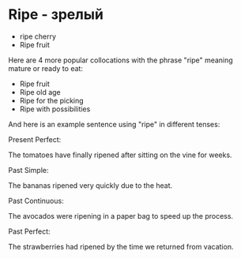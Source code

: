 # Ripe - зрелый

- ripe cherry
- Ripe fruit

Here are 4 more popular collocations with the phrase "ripe" meaning mature or ready to eat:

- Ripe fruit
- Ripe old age
- Ripe for the picking
- Ripe with possibilities

And here is an example sentence using "ripe" in different tenses:

Present Perfect:

The tomatoes have finally ripened after sitting on the vine for weeks.

Past Simple:

The bananas ripened very quickly due to the heat.

Past Continuous:

The avocados were ripening in a paper bag to speed up the process.

Past Perfect:

The strawberries had ripened by the time we returned from vacation.
